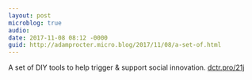 ```yaml
---
layout: post
microblog: true
audio: 
date: 2017-11-08 08:12 -0000
guid: http://adamprocter.micro.blog/2017/11/08/a-set-of.html
---
```

A set of DIY tools to help trigger & support social innovation. [dctr.pro/21j](http://dctr.pro/21j) 
